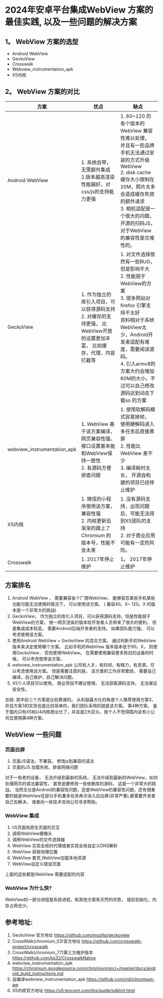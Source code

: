 # 2024年安卓平台集成WebView 方案的最佳实践, 以及一些问题的解决方案

## 1。 WebView 方案的选型

- Android WebView
- GeckoView
- Crosswalk
- Webview_instrumentation_apk
- X5内核

## 2。 WebView 方案的对比

| 方案                          | 优点                                                                       | 缺点                                                                                                                                                                              |
|-----------------------------|--------------------------------------------------------------------------|---------------------------------------------------------------------------------------------------------------------------------------------------------------------------------|
| Android WebView             | 1. 系统自带，无需额外集成<br> 2.版本越高渲染性能越好，对css/js的支持能力更强                           | 1. 60~120 的各个版本的WebView 兼容性难以处理， 并且有一些品牌手机无法通过安装的方式升级WebView  <br> 2. disk cache缓存大小限制在20M，照片太多会造成缓存失效的额外请求 <br> 3. 相机适配是一个很大的问题， 开源的扫码JS，对于WebView的兼容性是灾难性的。                   |
| GeckoView                   | 1. 作为独立的库引入项目，可以获得源码支持<br> 2. 对缓存的支持更强， 比WebView开放的设置更加丰富， 比如缓存，代理，内容拦截等 | 1. 对文件选择依然有一些BUG， 但是影响不大 <br>2. 性能弱于WebView的方案  <br>3. 很多网站对firefox 引擎支持不太好  <br> 资料相对于系统WebView太少，Android开发者适配有难度，需要阅读源码。 <br> 4. 引入armv8的方案大约会增加60M的大小，不过可以自己修改源码达到动态下载so 的方案 |
| webview_instrumentation_apk | 1. WebView 基于该方案编译，网页兼容性强，接口设置基本能和WebView保持一致性 <br> 2. 有源码方便排查问题         | 1. 使用软解码模式容易掉帧， 使用硬解码进入多任务后直接黑屏 <br>2. 性能比WebView 差不少  <br> 3. 编译耗时太长， 开源自构建的项目已经停止维护                                                                                           |
| X5内核                        | 1. 微信的小程序使用该方案，兼容性强 <br> 2. 内核更新后渐渐的跟上了Chromium 的版本号，性能不会太差              | 1. 没有源码支持，出现问题后，可能无法得到X5团队的支持 <br> 2. 对于商业应用可能有一定的风险。                                                                                                                           |
| Crosswalk                   | 1. 2017年停止维护                                                             | 1。 2017年停止维护                                                                                                                                                                    |

## 方案排名

1. Android WebView ， 需要兼容各个厂商WebView， 能够容忍某些手机某些功能可能无法使用的情况下， 可以使用该方案。 ( 兼容40。X~
   120。X 的版本是一个非常大的挑战)
2. GeckoView， 作为独立的库引入项目，可以获得源码支持，但是性能弱于WebView的方案， 统一网页渲染的版本给开发者人员带来了很大的便利，
   但是集成成本较高， 需要Android后端开发者的支持。 如果团队能力强， 可以考虑使用该方案。
3. 使用Android WebView + GeckoView 的混合方案。 通过判断手机WebView版本来决定使用哪个方案。 比如手机的WebView 版本版本低于90。X，
   则使用GeckoView， 否则使用WebView。 在需要使用兼容更多陈旧的设备的时候， 可以考虑使用该方案。
4. webview_instrumentation_apk 公司有人才，有时间，有精力，有资源，可以考虑使用该方案。 但是需要注意的是， 该方案的工作非常繁琐，
   需要自己编译，自己维护，自己解决问题。
5. X5个人项目可以使用， 商业项目不建议使用。 无法获取源码支持， 无法保证安全性。

总结: 其中前三个方案是比较靠谱的。 从利益最大化的角度个人推荐使用方案3， 并且方案3的实现也是比较简单的，我们团队采用的就是该方案。
第4种方案， 鉴于国内只有X5和U4内核商业化了，并且是2大巨头，我个人不觉得国内会有小公司去使用第4种方案。

## WebView 一些问题

### 页面白屏

1. 页面JS语法，不兼容。 修改js到兼容的语法
2. 页面的JS 加载失败。排查网络问题

对于一些老的设备， 无法升级到最新的系统， 无法升级到最新的WebView，如何处理网页的语法兼容性， 甚至是要修改一些依赖库的源码，
这是一个非常大的挑战。
当然无论是Android的兼容性问题，还是WebView的兼容性问题，还有很重要的就是WebView在部分手机重多任务再次进入后白屏(非常严重),都需要开发者自己去解决， 或者向一些技术咨询公司寻求帮助。

### WebView 集成

1. h5页面和原生页面的交互
2. 调用WebView摄像头
3. 调用WebView的文件选择器
4. WebView 实现全局的代理或者实现全局自定义DNS解析
5. WebView 获取地理位置
6. WebView 套壳,WebView加载本地资源
7. WebView自定义错误页面

上面的这些都是WebView 需要适配的内容

### WebView 为什么快?

WebView的一部分进程是系统进程，和其他方案有天然的优势， 提前初始化，内存占用也少。

## 参考地址:
1. GeckoView 官方地址  https://github.com/mozilla/geckoview
2. CrossWalk(chromium_53)官方地址 https://github.com/crosswalk-project/crosswalk
3. CrossWalk(chromium_77)第三方维护版本 https://github.com/ks32/CrosswalkNative
4. webview_instrumentation_apk https://chromium.googlesource.com/chromium/src/+/master/docs/android_build_instructions.md
5. 自编译webview_instrumentation_apk https://github.com/ridi/chromium-aw
6. X5内核官方地址 https://x5.tencent.com/tbs/guide/sdkInit.html
